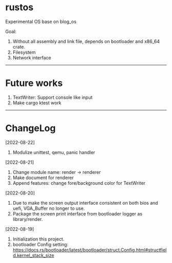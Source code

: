 # rustos
Experimental OS base on blog_os

Goal:
1. Without all assembly and link file, depends on bootloader and x86_64 crate.
2. Filesystem
3. Network interface

---
# Future works
1. TextWriter: Support console like input
2. Make cargo ktest work


---
# ChangeLog
[2022-08-22]
1. Modulize unittest, qemu, panic handler


[2022-08-21]
1. Change module name: render -> renderer
2. Make document for renderer
3. Append features: change fore/background color for TextWriter

[2022-08-20]
1. Due to make the screen output interface consistent on both bios and uefi, VGA_Buffer no longer to use.
2. Package the screen print interface from bootloader logger as library/render.

[2022-08-19] 
1. Initialization this project.
2. bootloader Config setting: https://docs.rs/bootloader/latest/bootloader/struct.Config.html#structfield.kernel_stack_size
